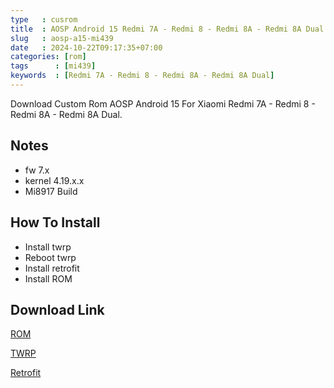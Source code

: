```yaml
---
type   : cusrom
title  : AOSP Android 15 Redmi 7A - Redmi 8 - Redmi 8A - Redmi 8A Dual
slug   : aosp-a15-mi439
date   : 2024-10-22T09:17:35+07:00
categories: [rom]
tags      : [mi439]
keywords  : [Redmi 7A - Redmi 8 - Redmi 8A - Redmi 8A Dual]
---
```


Download Custom Rom AOSP Android 15 For Xiaomi  Redmi 7A - Redmi 8 - Redmi 8A - Redmi 8A Dual.



## Notes
- fw 7.x
- kernel 4.19.x.x
- Mi8917 Build

## How To Install
- Install twrp 
- Reboot twrp
- Install retrofit
- Install ROM

## Download Link
[ROM](https://t.me/wahyu6070files/1092)

[TWRP](https://t.me/wahyu6070files/1093)

[Retrofit](https://t.me/wahyu6070files/1094)
